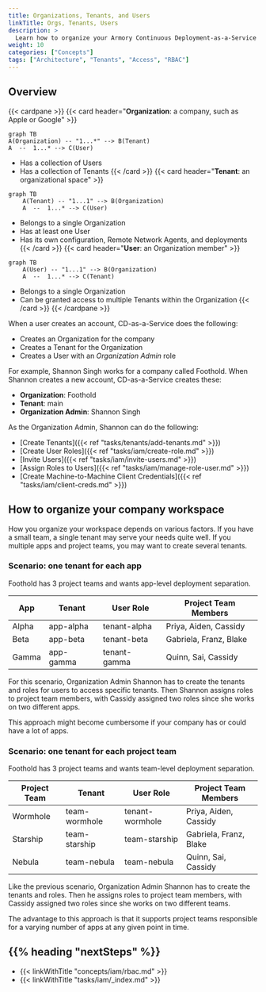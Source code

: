 ```yaml
---
title: Organizations, Tenants, and Users
linkTitle: Orgs, Tenants, Users
description: >
  Learn how to organize your Armory Continuous Deployment-as-a-Service workspace.
weight: 10
categories: ["Concepts"]
tags: ["Architecture", "Tenants", "Access", "RBAC"]
---
```



## Overview

{{< cardpane >}}
{{< card header="<b>Organization</b>: a company, such as Apple or Google" >}}
```mermaid
graph TB
A(Organization) -- "1...*" --> B(Tenant)
A  --  1...* --> C(User)
```
* Has a collection of Users
* Has a collection of Tenants
{{< /card >}}
{{< card header="<b>Tenant</b>: an organizational space" >}}
```mermaid
graph TB
    A(Tenant) -- "1...1" --> B(Organization)
    A  --  1...* --> C(User)
```
* Belongs to a single Organization
* Has at least one User
* Has its own configuration, Remote Network Agents, and deployments
{{< /card >}}
{{< card header="<b>User</b>: an Organization member" >}}
```mermaid
graph TB
    A(User) -- "1...1" --> B(Organization)
    A  --  1...* --> C(Tenant)
```

* Belongs to a single Organization
* Can be granted access to multiple Tenants within the Organization
{{< /card >}}
{{< /cardpane >}}

When a user creates an account, CD-as-a-Service does the following:

* Creates an Organization for the company
* Creates a Tenant for the Organization
* Creates a User with an _Organization Admin_ role

For example, Shannon Singh works for a company called Foothold. When Shannon creates a new account, CD-as-a-Service creates these: 

* **Organization**: Foothold
* **Tenant**: main
* **Organization Admin**: Shannon Singh

As the Organization Admin, Shannon can do the following:
* [Create Tenants]({{< ref "tasks/tenants/add-tenants.md" >}})
* [Create User Roles]({{< ref "tasks/iam/create-role.md" >}})
* [Invite Users]({{< ref "tasks/iam/invite-users.md" >}})
* [Assign Roles to Users]({{< ref "tasks/iam/manage-role-user.md" >}})
* [Create Machine-to-Machine Client Credentials]({{< ref "tasks/iam/client-creds.md" >}})

## How to organize your company workspace

How you organize your workspace depends on various factors. If you have a small team, a single tenant may serve your needs quite well. If you multiple apps and project teams, you may want to create several tenants.

### Scenario: one tenant for each app

Foothold has 3 project teams and wants app-level deployment separation.

| App   | Tenant    | User Role    | Project Team Members                        |
|-------|-----------|--------------|---------------------------------------------|
| Alpha | app-alpha | tenant-alpha | Priya, Aiden, Cassidy |
| Beta  | app-beta  | tenant-beta | Gabriela, Franz, Blake                      |
| Gamma | app-gamma | tenant-gamma |  Quinn, Sai, Cassidy      |

For this scenario, Organization Admin Shannon has to create the tenants and roles for users to access specific tenants. Then Shannon assigns roles to project team members, with Cassidy assigned two roles since she works on two different apps.

This approach might become cumbersome if your company has or could have a lot of apps. 

### Scenario: one tenant for each project team

Foothold has 3 project teams and wants team-level deployment separation.

| Project Team | Tenant         | User Role       | Project Team Members                        |
|--------------|----------------|-----------------|---------------------------------------------|
| Wormhole     | team-wormhole  | tenant-wormhole | Priya, Aiden, Cassidy |
| Starship        | team-starship     | team-starship     | Gabriela, Franz, Blake                       |
| Nebula    | team-nebula | team-nebula | Quinn, Sai, Cassidy       |

Like the previous scenario, Organization Admin Shannon has to create the tenants and roles. Then he assigns roles to project team members, with Cassidy assigned two roles since she works on two different teams.

The advantage to this approach is that it supports project teams responsible for a varying number of apps at any given point in time. 

## {{% heading "nextSteps" %}}

* {{< linkWithTitle "concepts/iam/rbac.md" >}}
* {{< linkWithTitle "tasks/iam/_index.md" >}}

